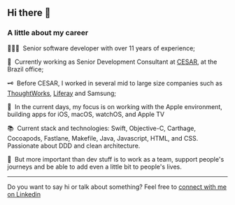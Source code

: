 ## Hi there 👋

### **A little about my career**

🧑🏾‍💻 &nbsp;Senior software developer with over 11 years of experience;

🔭 &nbsp;Currently working as Senior Development Consultant at [CESAR](https://www.cesar.org.br/), at the Brazil office;

🗝️ &nbsp;Before CESAR, I worked in several mid to large size companies such as [ThoughtWorks](https://www.thoughtworks.com/), [Liferay](https://www.liferay.com/) and Samsung;

🍏 &nbsp;In the current days, my focus is on working with the Apple environment, building apps for iOS, macOS, watchOS, and Apple TV

📚 &nbsp;Current stack and technologies: Swift, Objective-C, Carthage, Cocoapods, Fastlane, Makefile, Java, Javascript, HTML, and CSS. Passionate about DDD and clean architecture. 

👯 &nbsp;But more important than dev stuff is to work as a team, support people's journeys and be able to add even a little bit to people's lives.

---

Do you want to say hi or talk about something? Feel free to [connect with me on Linkedin](https://www.linkedin.com/in/diogolins/)

<!--
**diogo-lins/diogo-lins** is a ✨ _special_ ✨ repository because its `README.md` (this file) appears on your GitHub profile.

Here are some ideas to get you started:

- 🔭 I’m currently working on ...
- 🌱 I’m currently learning ...
- 👯 I’m looking to collaborate on ...
- 🤔 I’m looking for help with ...
- 💬 Ask me about ...
- 📫 How to reach me: ...
- 😄 Pronouns: ...
- ⚡ Fun fact: ...
-->
